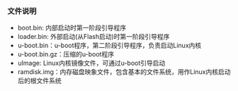 
### 文件说明

  + boot.bin: 内部启动时第一阶段引导程序
  + loader.bin: 外部启动(从Flash启动)时第一阶段引导程序
  + u-boot.bin：u-boot程序，第二阶段引导程序，负责启动Linux内核
  + u-boot.bin.gz：压缩的u-boot程序
  + uImage: Linux内核镜像文件，可通过u-boot引导启动
  + ramdisk.img：内存磁盘映象文件，包含基本的文件系统，用作Linux内核启动后的根文件系统
